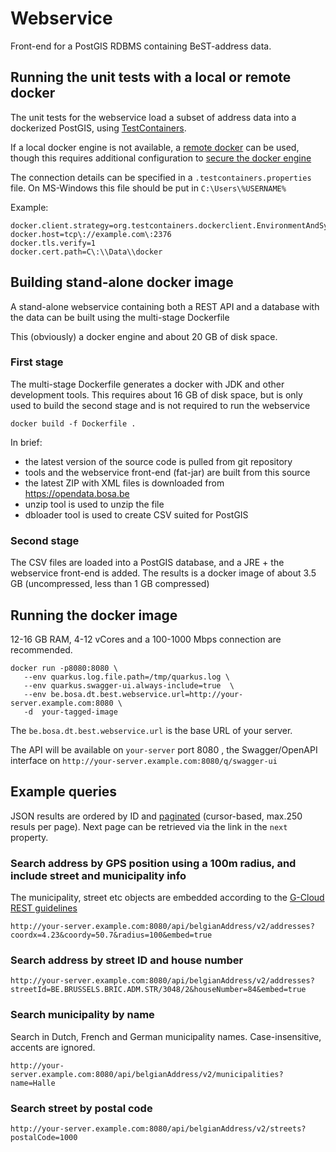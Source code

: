 # Webservice

Front-end for a PostGIS RDBMS containing BeST-address data.

## Running the unit tests with a local or remote docker

The unit tests for the webservice load a subset of address data into a dockerized PostGIS,
using [TestContainers](https://testcontainers.org).

If a local docker engine is not available,
a [remote docker](https://docs.docker.com/engine/install/linux-postinstall/#configuring-remote-access-with-systemd-unit-file) 
can be used, though this requires additional configuration to 
[secure the docker engine](https://docs.docker.com/engine/security/protect-access/#use-tls-https-to-protect-the-docker-daemon-socket)

The connection details can be specified in a `.testcontainers.properties` file.
On MS-Windows this file should be put in `C:\Users\%USERNAME%` 

Example:
```
docker.client.strategy=org.testcontainers.dockerclient.EnvironmentAndSystemPropertyClientProviderStrategy
docker.host=tcp\://example.com\:2376
docker.tls.verify=1
docker.cert.path=C\:\\Data\\docker
```

## Building stand-alone docker image

A stand-alone webservice containing both a REST API and a database with the data can be built using
the multi-stage Dockerfile

This (obviously) a docker engine and about 20 GB of disk space.

### First stage

The multi-stage Dockerfile generates a docker with JDK and other development tools.
This requires about 16 GB of disk space, but is only used to build the second stage
and is not required to run the webservice

`docker build -f Dockerfile .`

In brief:
- the latest version of the source code is pulled from git repository
- tools and the webservice front-end (fat-jar) are built from this source
- the latest ZIP with XML files is downloaded from https://opendata.bosa.be
- unzip tool is used to unzip the file
- dbloader tool is used to create CSV suited for PostGIS

### Second stage

The CSV files are loaded into a PostGIS database, and a JRE + the webservice front-end is added.
The results is a docker image of about 3.5 GB (uncompressed, less than 1 GB compressed)

## Running the docker image

12-16 GB RAM, 4-12 vCores and a 100-1000 Mbps connection are recommended.

```
docker run -p8080:8080 \ 
   --env quarkus.log.file.path=/tmp/quarkus.log \
   --env quarkus.swagger-ui.always-include=true  \
   --env be.bosa.dt.best.webservice.url=http://your-server.example.com:8080 \
   -d  your-tagged-image
```

The `be.bosa.dt.best.webservice.url` is the base URL of your server.

The API will be available on `your-server` port 8080 , 
the Swagger/OpenAPI interface on `http://your-server.example.com:8080/q/swagger-ui`

## Example queries

   JSON results are ordered by ID and [paginated](https://www.gcloud.belgium.be/rest/#pagination) (cursor-based, max.250 resuls per page).
Next page can be retrieved via the link in the `next` property.

### Search address by GPS position using a 100m radius, and include street and municipality info

The municipality, street etc objects are embedded according to the [G-Cloud REST guidelines](https://www.gcloud.belgium.be/rest/#embedding)

`http://your-server.example.com:8080/api/belgianAddress/v2/addresses?coordx=4.23&coordy=50.7&radius=100&embed=true`

### Search address by street ID and house number

`http://your-server.example.com:8080/api/belgianAddress/v2/addresses?streetId=BE.BRUSSELS.BRIC.ADM.STR/3048/2&houseNumber=84&embed=true`

### Search municipality by name

Search in Dutch, French and German municipality names. Case-insensitive, accents are ignored.

`http://your-server.example.com:8080/api/belgianAddress/v2/municipalities?name=Halle`

### Search street by postal code

`http://your-server.example.com:8080/api/belgianAddress/v2/streets?postalCode=1000`




